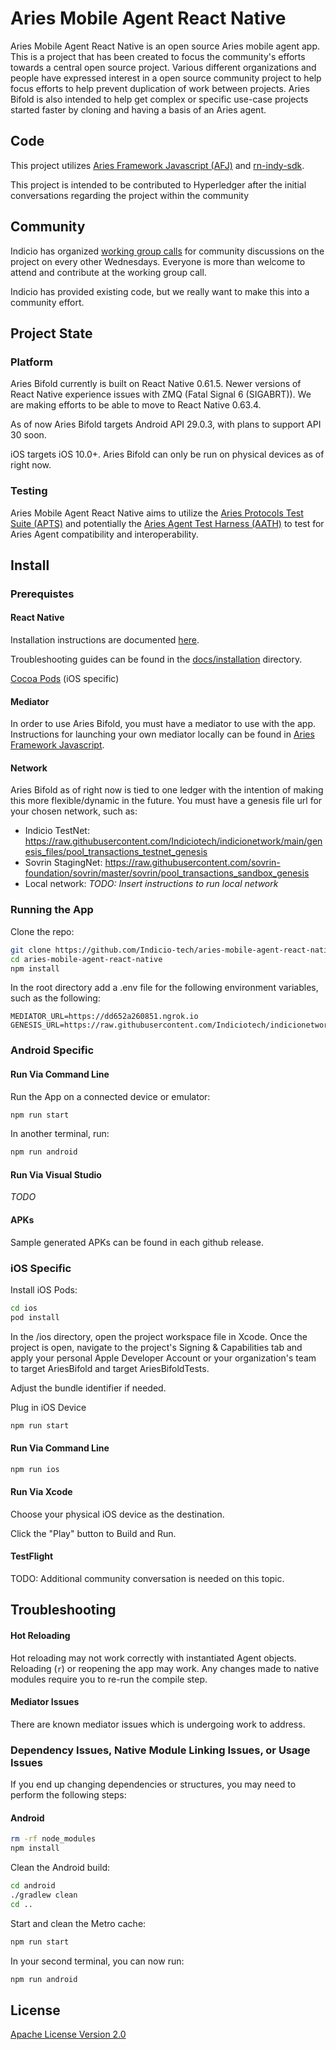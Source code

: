 # Aries Mobile Agent React Native
Aries Mobile Agent React Native is an open source Aries mobile agent app. This is a project that has been created to focus the community's efforts towards a central open source project. Various different organizations and people have expressed interest in a open source community project to help focus efforts to help prevent duplication of work between projects. Aries Bifold is also intended to help get complex or specific use-case projects started faster by cloning and having a basis of an Aries agent.

## Code
This project utilizes [Aries Framework Javascript (AFJ)](https://github.com/hyperledger/aries-framework-javascript) and [rn-indy-sdk](https://github.com/AbsaOSS/rn-indy-sdk).

This project is intended to be contributed to Hyperledger after the initial conversations regarding the project within the community

## Community
Indicio has organized [working group calls](https://wiki.hyperledger.org/display/ARIES/Aries+Bifold+User+Group+Meetings) for community discussions on the project on every other Wednesdays. 
Everyone is more than welcome to attend and contribute at the working group call.

Indicio has provided existing code, but we really want to make this into a community effort.

## Project State
### Platform

Aries Bifold currently is built on React Native 0.61.5. Newer versions of React Native experience issues with ZMQ (Fatal Signal 6 (SIGABRT)). We are making efforts to be able to move to React Native 0.63.4.

As of now Aries Bifold targets Android API 29.0.3, with plans to support API 30 soon. 

iOS targets iOS 10.0+. Aries Bifold can only be run on physical devices as of right now.

### Testing
Aries Mobile Agent React Native aims to utilize the [Aries Protocols Test Suite (APTS)](https://github.com/hyperledger/aries-protocol-test-suite) and potentially the [Aries Agent Test Harness (AATH)](https://github.com/hyperledger/aries-agent-test-harness) to test for Aries Agent compatibility and interoperability.

## Install

### Prerequistes

#### React Native
Installation instructions are documented [here](https://reactnative.dev/docs/environment-setup).

Troubleshooting guides can be found in the [docs/installation](./docs/INSTALLATION.md) directory. 

[Cocoa Pods](https://cocoapods.org/) (iOS specific) 

#### Mediator 
In order to use Aries Bifold, you must have a mediator to use with the app. Instructions for launching your own mediator locally can be found in [Aries Framework Javascript](https://github.com/hyperledger/aries-framework-javascript#starting-mediator-agents).

#### Network
Aries Bifold as of right now is tied to one ledger with the intention of making this more flexible/dynamic in the future. You must have a genesis file url for your chosen network, such as:
* Indicio TestNet: https://raw.githubusercontent.com/Indiciotech/indicionetwork/main/genesis_files/pool_transactions_testnet_genesis
* Sovrin StagingNet: https://raw.githubusercontent.com/sovrin-foundation/sovrin/master/sovrin/pool_transactions_sandbox_genesis
* Local network: _TODO: Insert instructions to run local network_

### Running the App
Clone the repo:
```sh
git clone https://github.com/Indicio-tech/aries-mobile-agent-react-native
cd aries-mobile-agent-react-native
npm install 
```

In the root directory add a .env file for the following environment variables, such as the following:
```
MEDIATOR_URL=https://dd652a260851.ngrok.io
GENESIS_URL=https://raw.githubusercontent.com/Indiciotech/indicionetwork/main/genesis_files/pool_transactions_testnet_genesis
```

### Android Specific
#### Run Via Command Line

Run the App on a connected device or emulator:
```sh
npm run start
```
In another terminal, run:
```sh
npm run android
```

#### Run Via Visual Studio
_TODO_

#### APKs
Sample generated APKs can be found in each github release.

### iOS Specific
Install iOS Pods:
```sh
cd ios
pod install
```

In the /ios directory, open the project workspace file in Xcode. 
Once the project is open, navigate to the project's Signing & Capabilities tab and apply your personal Apple Developer Account or your organization's team to target AriesBifold and target AriesBifoldTests. 

Adjust the bundle identifier if needed.

Plug in iOS Device

```sh
npm run start
```

#### Run Via Command Line
```sh
npm run ios
```

#### Run Via Xcode
Choose your physical iOS device as the destination.

Click the "Play" button to Build and Run.

#### TestFlight
TODO: Additional community conversation is needed on this topic.

## Troubleshooting

#### Hot Reloading
Hot reloading may not work correctly with instantiated Agent objects. Reloading (`r`) or reopening the app may work. Any changes made to native modules require you to re-run the compile step.

#### Mediator Issues
There are known mediator issues which is undergoing work to address.

### Dependency Issues, Native Module Linking Issues, or Usage Issues
If you end up changing dependencies or structures, you may need to perform the following steps:

#### Android

```sh
rm -rf node_modules
npm install
```

Clean the Android build:
```sh
cd android
./gradlew clean
cd ..
```

Start and clean the Metro cache:
```sh
npm run start
```

In your second terminal, you can now run:
```sh
npm run android
```

## License
[Apache License Version 2.0](./LICENSE)